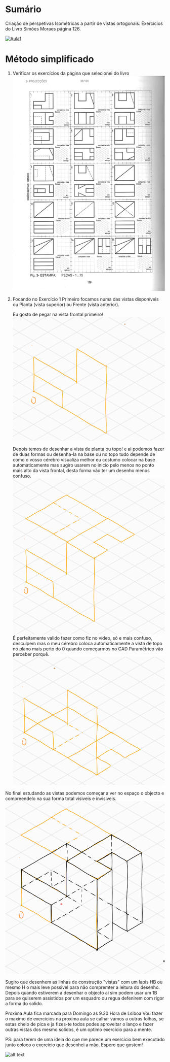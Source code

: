 # Sumário

Criação de perspetivas Isométricas a partir de vistas ortogonais. Exercícios do Livro Simões Moraes página 126.


[![Aula1](https://user-images.githubusercontent.com/17902658/194846378-085b89bb-a5a7-423b-95c0-ce7ed26d831f.png)](https://youtu.be/EDH9OYXf6jY?t=164
)
# Método simplificado

1. Verificar os exercícios da página que selecionei do livro
![alt text](https://github.com/3devangelist/CAD-Designer/blob/main/Aulas/1/Exercicios_pag_126.png?raw=true "Pagina de exercícios")
2. Focando no Exercício 1
   Primeiro focamos numa das vistas disponíveis ou Planta (vista superior) ou Frente (vista anterior).
   
   Eu gosto de pegar na vista frontal primeiro!
![alt text](https://github.com/3devangelist/CAD-Designer/blob/main/Aulas/1/1_1.png?raw=true "1")

    Depois temos de desenhar a vista de planta ou topo! e ai podemos fazer de duas formas ou desenha-la na base ou no topo tudo
    depende de como o vosso cérebro visualiza melhor eu costumo colocar na base automaticamente mas sugiro usarem no inicio pelo menos no ponto mais alto da vista frontal, desta forma vão ter um desenho menos confuso.
      ![alt text](https://github.com/3devangelist/CAD-Designer/blob/main/Aulas/1/1_1.2.png?raw=true "2")
  É perfeitamente valido fazer como fiz no vídeo, só e mais confuso, desculpem mas o meu cérebro coloca automaticamente a vista de
topo no plano mais perto do 0 quando começarmos no CAD Paramétrico vão perceber porquê.
![alt text](https://github.com/3devangelist/CAD-Designer/blob/main/Aulas/1/1_1.2.1.png?raw=true "2.1")

No final estudando as vistas podemos começar a ver no espaço o objecto e compreendelo na sua forma total visiveis e invisiveis.
 ![alt text](https://github.com/3devangelist/CAD-Designer/blob/main/Aulas/1/1_1.3.png?raw=true "2")

Sugiro que desenhem as linhas de construção "vistas" com um lapis HB ou mesmo H o mais leve possivel para não compremter a leitura do desenho.
Depois quando estiverem a desenhar o objecto ai sim podem usar um 1B para se quiserem assistidos por um esquadro ou regua defenirem com rigor a forma do solido.


Proxima Aula fica marcada para Domingo as 9.30 Hora de Lsiboa
Vou fazer o maximo de exercicios na proxima aula se calhar vamos a outras folhas, se estas cheio de pica
e ja fizes-te todos podes aproveitar o lanço e fazer outras vistas dos mesmo solidos, é um optimo exercicio para a mente.

PS: para terem de uma ideia do que me parece um exercicio bem executado junto coloco o exercicio que desenhei a mão.
Espero que gostem!

 ![alt text](https://github.com/3devangelist/CAD-Designer/blob/main/Aulas/1/Exercicio_amostra1.png?raw=true "2")


